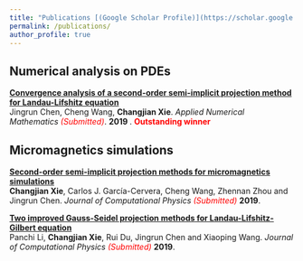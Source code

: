 ```yaml
---
title: "Publications [(Google Scholar Profile)](https://scholar.google.com/citations?hl=zh-CN&user=BOlwunsAAAAJ)"
permalink: /publications/
author_profile: true
---
```


## Numerical analysis on PDEs

<b>[Convergence analysis of a second-order semi-implicit projection method for Landau-Lifshitz equation](http://stevencjxie8.com/publications/MAAIRL)</b> <br> 
Jingrun Chen, Cheng Wang, <b>Changjian Xie</b>.
<i>Applied Numerical Mathematics <span style="color:red">(Submitted)</span></i>. <b>2019 </b>. <b> <span style="color:red">Outstanding winner</span> </b>


## Micromagnetics simulations

<b>[Second-order semi-implicit projection methods for micromagnetics simulations](http://stevencjxie8.com/publications/IRGAN)</b><br>
<b>Changjian Xie</b>, Carlos J. García-Cervera, Cheng Wang, Zhennan Zhou and Jingrun Chen.
<i>Journal of Computational Physics <span style="color:red">(Submitted)</span></i> <b>2019</b>.

<b>[Two improved Gauss-Seidel projection methods for Landau-Lifshitz-Gilbert equation](http://stevencjxie8.com/publications/TWOIMPROVED)</b><br>
Panchi Li, <b>Changjian Xie</b>, Rui Du, Jingrun Chen and Xiaoping Wang.
<i>Journal of Computational Physics <span style="color:red">(Submitted)</span></i> <b>2019</b>.